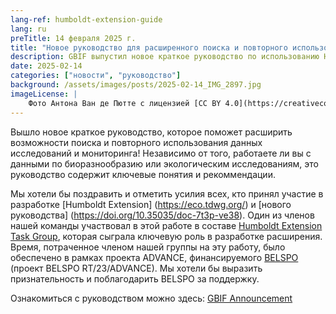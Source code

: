 ```yaml
---
lang-ref: humboldt-extension-guide
lang: ru
preTitle: 14 февраля 2025 г.
title: "Новое руководство для расширенного поиска и повторного использования данных обследований и мониторинга"
description: GBIF выпустил новое краткое руководство по использованию Humboldt Extension для обновления и расширения существующих наборов данных, полученных в результате структурированных экологических инвентаризаций.
date: 2025-02-14
categories: ["новости", "руководство"]
background: /assets/images/posts/2025-02-14_IMG_2897.jpg
imageLicense: |
    Фото Антона Ван де Пютте с лицензией [CC BY 4.0](https://creativecommons.org/licenses/by/4.0/)
---
```


Вышло новое краткое руководство, которое поможет расширить возможности поиска и повторного использования данных исследований и мониторинга! Независимо от того, работаете ли вы с данными по биоразнообразию или экологическим исследованиям, это руководство содержит ключевые понятия и рекоммендации.

Мы хотели бы поздравить и отметить усилия всех, кто принял участие в разработке [Humboldt Extension] (https://eco.tdwg.org/) и [нового руководства] (https://doi.org/10.35035/doc-7t3p-ve38). Один из членов нашей команды участвовал в этой работе в составе [Humboldt Extension Task Group](https://www.tdwg.org/community/osr/humboldt-extension/), которая сыграла ключевую роль в разработке расширения. Время, потраченное членом нашей группы на эту работу, было обеспечено в рамках проекта ADVANCE, финансируемого [BELSPO](https://www.belspo.be/) (проект BELSPO RT/23/ADVANCE). Мы хотели бы выразить признательность и поблагодарить BELSPO за поддержку.

Ознакомиться с руководством можно здесь: [GBIF Announcement](https://www.gbif.org/ru/news/17fTMFas4AhM3tvzPvp882/enhancing-discovery-and-reuse-of-survey-and-monitoring-data-with-new-guide)
